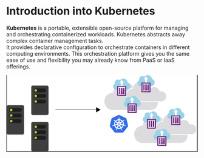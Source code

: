 # Introduction into Kubernetes

**Kubernetes** is a portable, extensible open-source platform for managing and orchestrating containerized workloads.
Kubernetes abstracts away complex container management tasks.  
It provides declarative configuration to orchestrate containers in different computing environments.  This orchestration platform gives you the same ease of use and flexibility you may already know from PaaS or IaaS offerings.

![Kubernetes](_images/k1.png)
